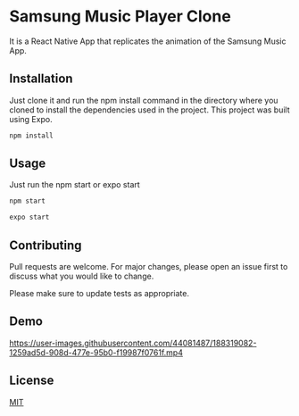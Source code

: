 # Samsung Music Player Clone

It is a React Native App that replicates the animation of the Samsung Music App.

## Installation

Just clone it and run the npm install command in the directory where you cloned to install the dependencies used in the project. 
This project was built using Expo.

```bash
npm install
```

## Usage
Just run the npm start or expo start 

```bash
npm start
```
```bash
expo start
```

## Contributing
Pull requests are welcome. For major changes, please open an issue first to discuss what you would like to change.

Please make sure to update tests as appropriate.

## Demo
https://user-images.githubusercontent.com/44081487/188319082-1259ad5d-908d-477e-95b0-f19987f0761f.mp4

## License
[MIT](https://choosealicense.com/licenses/mit/)
